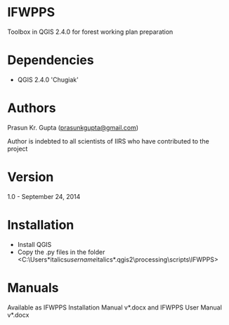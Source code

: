 IFWPPS
======

Toolbox in QGIS 2.4.0 for forest working plan preparation


Dependencies
===

+ QGIS 2.4.0 'Chugiak'


Authors
===

Prasun Kr. Gupta (prasunkgupta@gmail.com)

Author is indebted to all scientists of IIRS who have contributed to the project 


Version
===

1.0 - September 24, 2014


Installation
===

+ Install QGIS
+ Copy the .py files in the folder <C:\Users\*italics*username*italics*\.qgis2\processing\scripts\IFWPPS>


Manuals
===
Available as  IFWPPS Installation Manual v*.docx  and  IFWPPS User Manual v*.docx
